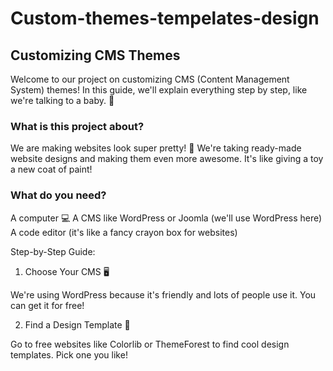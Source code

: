 # Custom-themes-tempelates-design

## Customizing CMS Themes 

Welcome to our project on customizing CMS (Content Management System) themes! In this guide, we'll explain everything step by step, like we're talking to a baby. 🍼

### What is this project about?
We are making websites look super pretty! 🌈 We're taking ready-made website designs and making them even more awesome. It's like giving a toy a new coat of paint!

### What do you need? 

A computer 💻
A CMS like WordPress or Joomla (we'll use WordPress here)
A code editor (it's like a fancy crayon box for websites)

Step-by-Step Guide:

1. Choose Your CMS 🖥️

We're using WordPress because it's friendly and lots of people use it. You can get it for free!

2. Find a Design Template 🎨

Go to free websites like Colorlib or ThemeForest to find cool design templates. Pick one you like!
